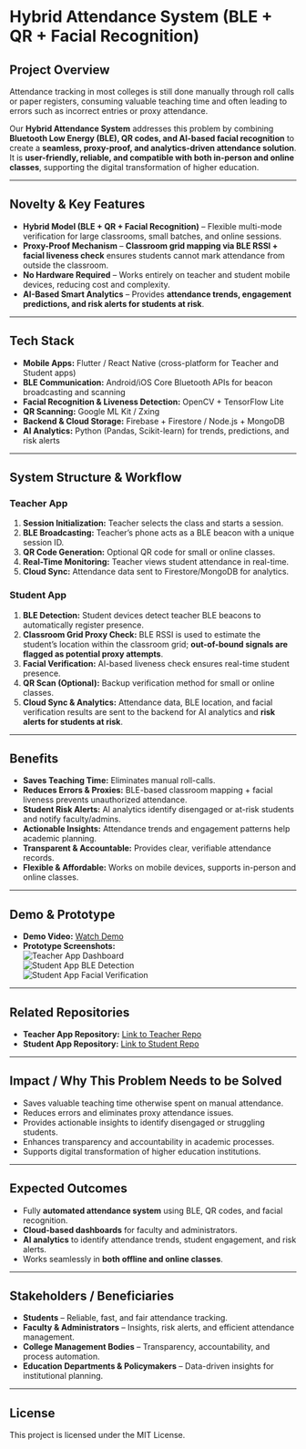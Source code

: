 # Hybrid Attendance System (BLE + QR + Facial Recognition)

## Project Overview
Attendance tracking in most colleges is still done manually through roll calls or paper registers, consuming valuable teaching time and often leading to errors such as incorrect entries or proxy attendance.  

Our **Hybrid Attendance System** addresses this problem by combining **Bluetooth Low Energy (BLE), QR codes, and AI-based facial recognition** to create a **seamless, proxy-proof, and analytics-driven attendance solution**.  
It is **user-friendly, reliable, and compatible with both in-person and online classes**, supporting the digital transformation of higher education.

---

## Novelty & Key Features
- **Hybrid Model (BLE + QR + Facial Recognition)** – Flexible multi-mode verification for large classrooms, small batches, and online sessions.  
- **Proxy-Proof Mechanism** – **Classroom grid mapping via BLE RSSI + facial liveness check** ensures students cannot mark attendance from outside the classroom.  
- **No Hardware Required** – Works entirely on teacher and student mobile devices, reducing cost and complexity.  
- **AI-Based Smart Analytics** – Provides **attendance trends, engagement predictions, and risk alerts for students at risk**.  

---

## Tech Stack
- **Mobile Apps:** Flutter / React Native (cross-platform for Teacher and Student apps)  
- **BLE Communication:** Android/iOS Core Bluetooth APIs for beacon broadcasting and scanning  
- **Facial Recognition & Liveness Detection:** OpenCV + TensorFlow Lite  
- **QR Scanning:** Google ML Kit / Zxing  
- **Backend & Cloud Storage:** Firebase + Firestore / Node.js + MongoDB  
- **AI Analytics:** Python (Pandas, Scikit-learn) for trends, predictions, and risk alerts  

---

## System Structure & Workflow

### Teacher App
1. **Session Initialization:** Teacher selects the class and starts a session.  
2. **BLE Broadcasting:** Teacher’s phone acts as a BLE beacon with a unique session ID.  
3. **QR Code Generation:** Optional QR code for small or online classes.  
4. **Real-Time Monitoring:** Teacher views student attendance in real-time.  
5. **Cloud Sync:** Attendance data sent to Firestore/MongoDB for analytics.  

### Student App
1. **BLE Detection:** Student devices detect teacher BLE beacons to automatically register presence.  
2. **Classroom Grid Proxy Check:** BLE RSSI is used to estimate the student’s location within the classroom grid; **out-of-bound signals are flagged as potential proxy attempts**.  
3. **Facial Verification:** AI-based liveness check ensures real-time student presence.  
4. **QR Scan (Optional):** Backup verification method for small or online classes.  
5. **Cloud Sync & Analytics:** Attendance data, BLE location, and facial verification results are sent to the backend for AI analytics and **risk alerts for students at risk**.  

---

## Benefits
- **Saves Teaching Time:** Eliminates manual roll-calls.  
- **Reduces Errors & Proxies:** BLE-based classroom mapping + facial liveness prevents unauthorized attendance.  
- **Student Risk Alerts:** AI analytics identify disengaged or at-risk students and notify faculty/admins.  
- **Actionable Insights:** Attendance trends and engagement patterns help academic planning.  
- **Transparent & Accountable:** Provides clear, verifiable attendance records.  
- **Flexible & Affordable:** Works on mobile devices, supports in-person and online classes.  

---

## Demo & Prototype
- **Demo Video:** [Watch Demo](https://youtube.com/shorts/1QMs7eRUSdE?feature=share)  
- **Prototype Screenshots:**  
  ![Teacher App Dashboard](./screenshots/teacher_dashboard.png)  
  ![Student App BLE Detection](./screenshots/student_ble_scan.png)  
  ![Student App Facial Verification](./screenshots/student_face_verify.png)  

---

## Related Repositories
- **Teacher App Repository:** [Link to Teacher Repo](https://github.com/Hack-Hero-17/SIH-25016-Attendance-System-Teacher)  
- **Student App Repository:** [Link to Student Repo](https://github.com/Hack-Hero-17/SIH-25016-Attendance-System-Student)  

---

## Impact / Why This Problem Needs to be Solved
- Saves valuable teaching time otherwise spent on manual attendance.  
- Reduces errors and eliminates proxy attendance issues.  
- Provides actionable insights to identify disengaged or struggling students.  
- Enhances transparency and accountability in academic processes.  
- Supports digital transformation of higher education institutions.  

---

## Expected Outcomes
- Fully **automated attendance system** using BLE, QR codes, and facial recognition.  
- **Cloud-based dashboards** for faculty and administrators.  
- **AI analytics** to identify attendance trends, student engagement, and risk alerts.  
- Works seamlessly in **both offline and online classes**.  

---

## Stakeholders / Beneficiaries
- **Students** – Reliable, fast, and fair attendance tracking.  
- **Faculty & Administrators** – Insights, risk alerts, and efficient attendance management.  
- **College Management Bodies** – Transparency, accountability, and process automation.  
- **Education Departments & Policymakers** – Data-driven insights for institutional planning.  

---

## License
This project is licensed under the MIT License.

